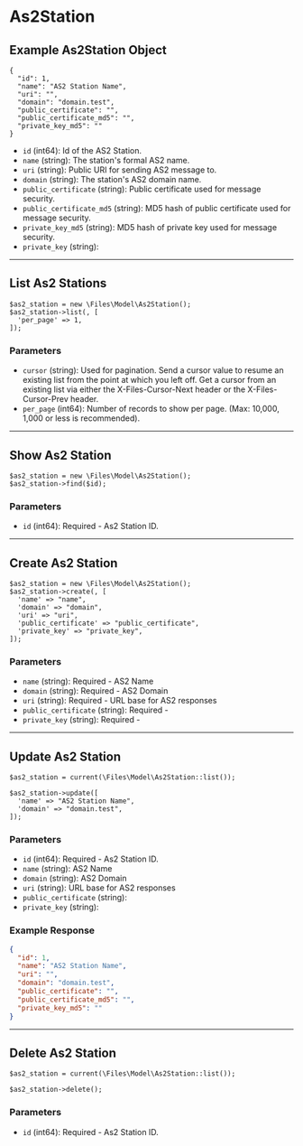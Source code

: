 # As2Station

## Example As2Station Object

```
{
  "id": 1,
  "name": "AS2 Station Name",
  "uri": "",
  "domain": "domain.test",
  "public_certificate": "",
  "public_certificate_md5": "",
  "private_key_md5": ""
}
```

* `id` (int64): Id of the AS2 Station.
* `name` (string): The station's formal AS2 name.
* `uri` (string): Public URI for sending AS2 message to.
* `domain` (string): The station's AS2 domain name.
* `public_certificate` (string): Public certificate used for message security.
* `public_certificate_md5` (string): MD5 hash of public certificate used for message security.
* `private_key_md5` (string): MD5 hash of private key used for message security.
* `private_key` (string): 

---

## List As2 Stations

```
$as2_station = new \Files\Model\As2Station();
$as2_station->list(, [
  'per_page' => 1,
]);
```


### Parameters

* `cursor` (string): Used for pagination.  Send a cursor value to resume an existing list from the point at which you left off.  Get a cursor from an existing list via either the X-Files-Cursor-Next header or the X-Files-Cursor-Prev header.
* `per_page` (int64): Number of records to show per page.  (Max: 10,000, 1,000 or less is recommended).

---

## Show As2 Station

```
$as2_station = new \Files\Model\As2Station();
$as2_station->find($id);
```


### Parameters

* `id` (int64): Required - As2 Station ID.

---

## Create As2 Station

```
$as2_station = new \Files\Model\As2Station();
$as2_station->create(, [
  'name' => "name",
  'domain' => "domain",
  'uri' => "uri",
  'public_certificate' => "public_certificate",
  'private_key' => "private_key",
]);
```


### Parameters

* `name` (string): Required - AS2 Name
* `domain` (string): Required - AS2 Domain
* `uri` (string): Required - URL base for AS2 responses
* `public_certificate` (string): Required - 
* `private_key` (string): Required - 

---

## Update As2 Station

```
$as2_station = current(\Files\Model\As2Station::list());

$as2_station->update([
  'name' => "AS2 Station Name",
  'domain' => "domain.test",
]);
```

### Parameters

* `id` (int64): Required - As2 Station ID.
* `name` (string): AS2 Name
* `domain` (string): AS2 Domain
* `uri` (string): URL base for AS2 responses
* `public_certificate` (string): 
* `private_key` (string): 

### Example Response

```json
{
  "id": 1,
  "name": "AS2 Station Name",
  "uri": "",
  "domain": "domain.test",
  "public_certificate": "",
  "public_certificate_md5": "",
  "private_key_md5": ""
}
```

---

## Delete As2 Station

```
$as2_station = current(\Files\Model\As2Station::list());

$as2_station->delete();
```

### Parameters

* `id` (int64): Required - As2 Station ID.

